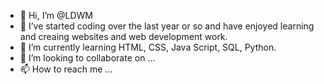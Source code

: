 - 👋 Hi, I’m @LDWM
- 👀 I’ve started coding over the last year or so and have enjoyed learning and creaing websites and web development work.
- 🌱 I’m currently learning HTML, CSS, Java Script, SQL, Python.
- 💞️ I’m looking to collaborate on ...
- 📫 How to reach me ...

<!---
LDWM/LDWM is a ✨ special ✨ repository because its `README.md` (this file) appears on your GitHub profile.
You can click the Preview link to take a look at your changes.
--->
